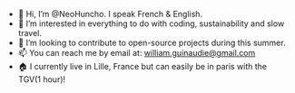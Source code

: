 - 👋 Hi, I’m @NeoHuncho. I speak French & English.
- 👀 I’m interested in everything to do with coding, sustainability and slow travel.
- 💞️ I’m looking to contribute to open-source projects during this summer.
- 📫 You can reach me by email at: william.guinaudie@gmail.com 
- 🏠 I currently live in Lille, France but can easily be in paris with the TGV(1 hour)!

<!---
NeoHuncho/NeoHuncho is a ✨ special ✨ repository because its `README.md` (this file) appears on your GitHub profile.
You can click the Preview link to take a look at your changes.
--->
